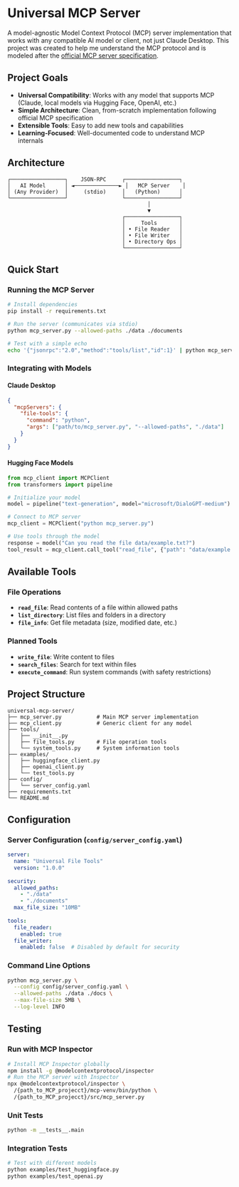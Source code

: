 # Universal MCP Server

A model-agnostic Model Context Protocol (MCP) server implementation that works with any compatible AI model or client, not just Claude Desktop. This project was created to help me understand the MCP protocol and is modeled after the [official MCP server specification](https://modelcontextprotocol.io/specification/2025-06-18).

## Project Goals

- **Universal Compatibility**: Works with any model that supports MCP (Claude, local models via Hugging Face, OpenAI, etc.)
- **Simple Architecture**: Clean, from-scratch implementation following official MCP specification
- **Extensible Tools**: Easy to add new tools and capabilities
- **Learning-Focused**: Well-documented code to understand MCP internals

## Architecture

```
┌─────────────────┐    JSON-RPC     ┌─────────────────┐
│   AI Model      │ ◄──────────────► │   MCP Server    │
│ (Any Provider)  │     (stdio)     │   (Python)      │
└─────────────────┘                 └─────────────────┘
                                            │
                                            ▼
                                    ┌─────────────────┐
                                    │     Tools       │
                                    │ • File Reader   │
                                    │ • File Writer   │
                                    │ • Directory Ops │
                                    └─────────────────┘
```

## Quick Start

### Running the MCP Server

```bash
# Install dependencies
pip install -r requirements.txt

# Run the server (communicates via stdio)
python mcp_server.py --allowed-paths ./data ./documents

# Test with a simple echo
echo '{"jsonrpc":"2.0","method":"tools/list","id":1}' | python mcp_server.py
```

### Integrating with Models

#### Claude Desktop
```json
{
  "mcpServers": {
    "file-tools": {
      "command": "python",
      "args": ["path/to/mcp_server.py", "--allowed-paths", "./data"]
    }
  }
}
```

#### Hugging Face Models
```python
from mcp_client import MCPClient
from transformers import pipeline

# Initialize your model
model = pipeline("text-generation", model="microsoft/DialoGPT-medium")

# Connect to MCP server
mcp_client = MCPClient("python mcp_server.py")

# Use tools through the model
response = model("Can you read the file data/example.txt?")
tool_result = mcp_client.call_tool("read_file", {"path": "data/example.txt"})
```

## Available Tools

### File Operations
- **`read_file`**: Read contents of a file within allowed paths
- **`list_directory`**: List files and folders in a directory
- **`file_info`**: Get file metadata (size, modified date, etc.)

### Planned Tools
- **`write_file`**: Write content to files
- **`search_files`**: Search for text within files
- **`execute_command`**: Run system commands (with safety restrictions)

## Project Structure

```
universal-mcp-server/
├── mcp_server.py           # Main MCP server implementation
├── mcp_client.py           # Generic client for any model
├── tools/
│   ├── __init__.py
│   ├── file_tools.py       # File operation tools
│   └── system_tools.py     # System information tools
├── examples/
│   ├── huggingface_client.py
│   ├── openai_client.py
│   └── test_tools.py
├── config/
│   └── server_config.yaml
├── requirements.txt
└── README.md
```

## Configuration

### Server Configuration (`config/server_config.yaml`)
```yaml
server:
  name: "Universal File Tools"
  version: "1.0.0"
  
security:
  allowed_paths:
    - "./data"
    - "./documents"
  max_file_size: "10MB"
  
tools:
  file_reader:
    enabled: true
  file_writer:
    enabled: false  # Disabled by default for security
```

### Command Line Options
```bash
python mcp_server.py \
  --config config/server_config.yaml \
  --allowed-paths ./data ./docs \
  --max-file-size 5MB \
  --log-level INFO
```

## Testing

### Run with MCP Inspector
```bash
# Install MCP Inspector globally
npm install -g @modelcontextprotocol/inspector
# Run the MCP server with Inspector
npx @modelcontextprotocol/inspector \
  /{path_to_MCP_projecct}/mcp-venv/bin/python \
  /{path_to_MCP_projecct}/src/mcp_server.py
```

### Unit Tests
```bash
python -m __tests__.main
```

### Integration Tests
```bash
# Test with different models
python examples/test_huggingface.py
python examples/test_openai.py
```